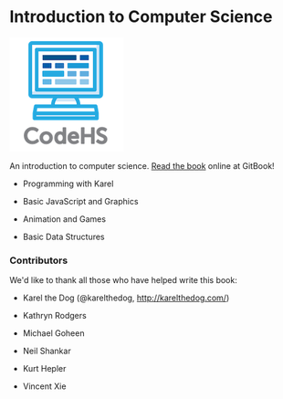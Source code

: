 # Introduction to Computer Science

![CodeHS](static/logo_name_small.png "CodeHS")

An introduction to computer science. [Read the book](http://codehs.gitbooks.io/introcs/content/) online at GitBook!

- Programming with Karel

- Basic JavaScript and Graphics

- Animation and Games

- Basic Data Structures


### Contributors
We'd like to thank all those who have helped write this book:

- Karel the Dog (@karelthedog, http://karelthedog.com/)

- Kathryn Rodgers

- Michael Goheen

- Neil Shankar

- Kurt Hepler

- Vincent Xie


